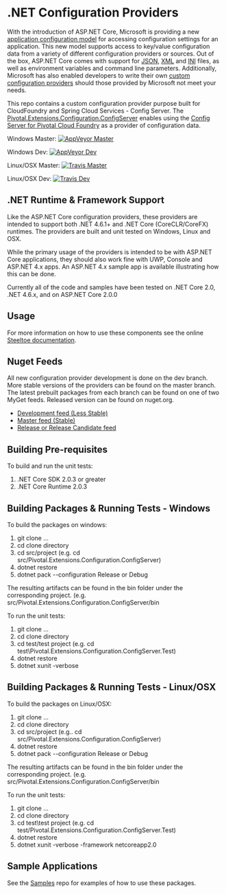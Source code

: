# .NET Configuration Providers

With the introduction of ASP.NET Core, Microsoft is providing a new [application configuration model](http://docs.asp.net/en/latest/fundamentals/configuration.html) for accessing configuration settings for an application. This new model supports access to key/value configuration data from a variety of different configuration providers or sources. Out of the box, ASP.NET Core comes with support for [JSON](https://github.com/aspnet/Configuration/tree/dev/src/Microsoft.Extensions.Configuration.Json), [XML](https://github.com/aspnet/Configuration/tree/dev/src/Microsoft.Extensions.Configuration.Xml) and [INI](https://github.com/aspnet/Configuration/tree/dev/src/Microsoft.Extensions.Configuration.Ini) files, as well as environment variables and command line parameters.  Additionally, Microsoft has also enabled developers to write their own [custom configuration providers](http://docs.asp.net/en/latest/fundamentals/configuration.html#custom-config-providers) should those provided by Microsoft not meet your needs.

This repo contains a custom configuration provider purpose built for CloudFoundry and Spring Cloud Services - Config Server.  The [Pivotal.Extensions.Configuration.ConfigServer](https://github.com/pivotal-cf/spring-cloud-dotnet-configuration/tree/master/src/Pivotal.Extensions.Configuration.ConfigServer) enables using the [Config Server for Pivotal Cloud Foundry](http://docs.pivotal.io/spring-cloud-services/config-server/) as a provider of configuration data.

Windows Master: [![AppVeyor Master](https://ci.appveyor.com/api/projects/status/44a6rtktwrt98xm9/branch/master?svg=true)](https://ci.appveyor.com/project/steeltoe/spring-cloud-dotnet-configuration/branch/master)

Windows Dev: [![AppVeyor Dev](https://ci.appveyor.com/api/projects/status/44a6rtktwrt98xm9/branch/dev?svg=true)](https://ci.appveyor.com/project/steeltoe/spring-cloud-dotnet-configuration/branch/dev)

Linux/OSX Master: [![Travis Master](https://travis-ci.org/pivotal-cf/spring-cloud-dotnet-configuration.svg?branch=master)](https://travis-ci.org/pivotal-cf/spring-cloud-dotnet-configuration)

Linux/OSX Dev: [![Travis Dev](https://travis-ci.org/pivotal-cf/spring-cloud-dotnet-configuration.svg?branch=dev)](https://travis-ci.org/pivotal-cf/spring-cloud-dotnet-configuration)

## .NET Runtime & Framework Support

Like the ASP.NET Core configuration providers, these providers are intended to support both .NET 4.6.1+ and .NET Core (CoreCLR/CoreFX) runtimes.  The providers are built and unit tested on Windows, Linux and OSX.

While the primary usage of the providers is intended to be with ASP.NET Core applications, they should also work fine with UWP, Console and ASP.NET 4.x apps. An ASP.NET 4.x sample app is available illustrating how this can be done.

Currently all of the code and samples have been tested on .NET Core 2.0, .NET 4.6.x, and on ASP.NET Core 2.0.0

## Usage

For more information on how to use these components see the online [Steeltoe documentation](https://steeltoe.io/).

## Nuget Feeds

All new configuration provider development is done on the dev branch. More stable versions of the providers can be found on the master branch. The latest prebuilt packages from each branch can be found on one of two MyGet feeds. Released version can be found on nuget.org.

- [Development feed (Less Stable)](https://www.myget.org/gallery/steeltoedev)
- [Master feed (Stable)](https://www.myget.org/gallery/steeltoemaster)
- [Release or Release Candidate feed](https://www.nuget.org/)

## Building Pre-requisites

To build and run the unit tests:

1. .NET Core SDK 2.0.3 or greater
1. .NET Core Runtime 2.0.3

## Building Packages & Running Tests - Windows

To build the packages on windows:

1. git clone ...
1. cd clone directory
1. cd src/project (e.g. cd src/Pivotal.Extensions.Configuration.ConfigServer)
1. dotnet restore
1. dotnet pack --configuration Release or Debug

The resulting artifacts can be found in the bin folder under the corresponding project. (e.g. src/Pivotal.Extensions.Configuration.ConfigServer/bin

To run the unit tests:

1. git clone ...
1. cd clone directory
1. cd test/test project (e.g. cd test\Pivotal.Extensions.Configuration.ConfigServer.Test)
1. dotnet restore
1. dotnet xunit -verbose

## Building Packages & Running Tests - Linux/OSX

To build the packages on Linux/OSX:

1. git clone ...
1. cd clone directory
1. cd src/project (e.g.. cd src/Pivotal.Extensions.Configuration.ConfigServer)
1. dotnet restore
1. dotnet pack --configuration Release or Debug

The resulting artifacts can be found in the bin folder under the corresponding project. (e.g. src/Pivotal.Extensions.Configuration.ConfigServer/bin

To run the unit tests:

1. git clone ...
1. cd clone directory
1. cd test\test project (e.g. cd test/Pivotal.Extensions.Configuration.ConfigServer.Test)
1. dotnet restore
1. dotnet xunit -verbose -framework netcoreapp2.0

## Sample Applications

See the [Samples](https://github.com/SteeltoeOSS/Samples) repo for examples of how to use these packages.